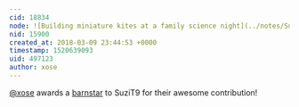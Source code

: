 ```yaml
---
cid: 18834
node: ![Building miniature kites at a family science night](../notes/SuziT9/03-08-2018/building-miniature-kites-at-a-family-science-night)
nid: 15900
created_at: 2018-03-09 23:44:53 +0000
timestamp: 1520639093
uid: 497123
author: xose
---
```


[@xose](/profile/xose) awards a <a href="//publiclab.org/wiki/barnstars">barnstar</a> to SuziT9 for their awesome contribution!